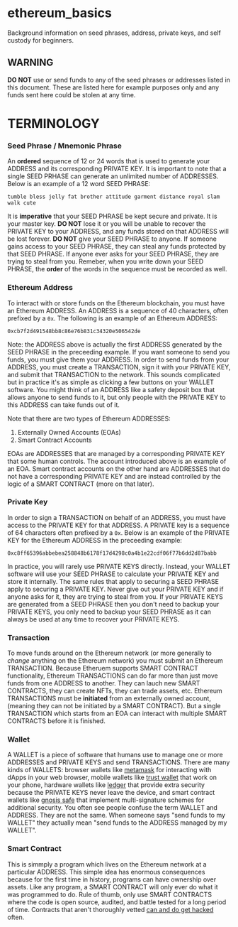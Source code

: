 # ethereum_basics

Background information on seed phrases, address, private keys, and self custody for beginners.

## WARNING

**DO NOT** use or send funds to any of the seed phrases or addresses listed in this document. These are listed here for example purposes only and any funds sent here could be stolen at any time.

# TERMINOLOGY

### Seed Phrase / Mnemonic Phrase

An **ordered** sequence of 12 or 24 words that is used to generate your ADDRESS and its corresponding PRIVATE KEY. It is important to note that a single SEED PRHASE can generate an unlimited number of ADDRESSES. Below is an example of a 12 word SEED PHRASE:
```
tumble bless jelly fat brother attitude garment distance royal slam walk cute
```
It is **imperative** that your SEED PHRASE be kept secure and private. It is your master key. **DO NOT** lose it or you will be unable to recover the PRIVATE KEY to your ADDRESS, and any funds stored on that ADDRESS will be lost forever. **DO NOT** give your SEED PHRASE to anyone. If someone gains access to your SEED PHRASE, they can steal any funds protected by that SEED PHRASE. If anyone ever asks for your SEED PHRASE, they are trying to steal from you. Remeber, when you write down your SEED PHRASE, the **order** of the words in the sequence must be recorded as well.

### Ethereum Address

To interact with or store funds on the Ethereum blockchain, you must have an Ethereum ADDRESS. An ADDRESS is a sequence of 40 characters, often prefixed by a `0x`. The following is an example of an Ethereum ADDRESS:
```
0xcb7f2d491548bb8c86e76b831c34320e506542de
```
Note: the ADDRESS above is actually the first ADDRESS generated by the SEED PHRASE in the preceeding example. If you want someone to send you funds, you must give them your ADDRESS. In order to send funds from your ADDRESS, you must create a TRANSACTION, sign it with your PRIVATE KEY, and submit that TRANSACTION to the network. This sounds complicated but in practice it's as simple as clicking a few buttons on your WALLET software. You might think of an ADDRESS like a safety deposit box that allows anyone to send funds to it, but only people with the PRIVATE KEY to this ADDRESS can take funds out of it.

Note that there are two types of Ethereum ADDRESSES:

1. Externally Owned Accounts (EOAs)
2. Smart Contract Accounts

EOAs are ADDRESSES that are managed by a corresponding PRIVATE KEY that some human controls. The account introduced above is an example of an EOA. Smart contract accounts on the other hand are ADDRESSES that do not have a corresponding PRIVATE KEY and are instead controlled by the logic of a SMART CONTRACT (more on that later).

### Private Key

In order to sign a TRANSACTION on behalf of an ADDRESS, you must have access to the PRIVATE KEY for that ADDRESS. A PRIVATE key is a sequence of 64 characters often prefixed by a `0x`. Below is an example of the PRIVATE KEY for the Ethereum ADDRESS in the preceeding example:
```
0xc8ff65396abbebea258848b6178f17d4298c0a4b1e22cdf06f77b6dd2d87babb
```
In practice, you will rarely use PRIVATE KEYS directly. Instead, your WALLET software will use your SEED PHRASE to calculate your PRIVATE KEY and store it internally. The same rules that apply to securing a SEED PHRASE apply to securing a PRIVATE KEY. Never give out your PRIVATE KEY and if anyone asks for it, they are trying to steal from you. If your PRIVATE KEYS are generated from a SEED PHRASE then you don't need to backup your PRIVATE KEYS, you only need to backup your SEED PHRASE as it can always be used at any time to recover your PRIVATE KEYS.

### Transaction

To move funds around on the Ethereum network (or more generally to *change* anything on the Ethereum network) you must submit an Ethereum TRANSACTION. Because Etheruem supports SMART CONTRACT functionality, Ethereum TRANSACTIONS can do far more than just move funds from one ADDRESS to another. They can lauch new SMART CONTRACTS, they can create NFTs, they can trade assets, etc. Ethereum TRANSACTIONS must be **initiated** from an externally owned account, (meaning they can not be initiated by a SMART CONTRACT). But a single TRANSACTION which starts from an EOA can interact with multiple SMART CONTRACTS before it is finished.

### Wallet

A WALLET is a piece of software that humans use to manage one or more ADDRESSES and PRIVATE KEYS and send TRANSACTIONS. There are many kinds of WALLETS: browser wallets like [metamask](https://metamask.io/) for interacting with dApps in your web browser, mobile wallets like [trust wallet](https://trustwallet.com/) that work on your phone, hardware wallets like [ledger](https://www.ledger.com/) that provide extra security because the PRIVATE KEYS never leave the device, and smart contract wallets like [gnosis safe](https://gnosis-safe.io/) that implement multi-signature schemes for additional security. You often see people confuse the term WALLET and ADDRESS. They are not the same. When someone says "send funds to my WALLET" they actually mean "send funds to the ADDRESS managed by my WALLET".

### Smart Contract

This is simmply a program which lives on the Ethereum network at a particular ADDRESS. This simple idea has enormous consequences because for the first time in history, programs can have ownership over assets. Like any program, a SMART CONTRACT will only ever do what it was programmed to do. Rule of thumb, only use SMART CONTRACTS where the code is open source, audited, and battle tested for a long period of time. Contracts that aren't thoroughly vetted [can and do get hacked](https://rekt.news/leaderboard/) often.
